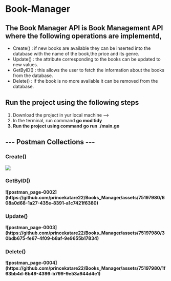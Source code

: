 <h1>Book-Manager</h1>

<h2>The Book Manager API is Book Management API where the following operations are implementd,</h2>
<ul>
<li> Create()  : if new books are available they can be inserted into the database with the name of the book,the price and its genre.</li>
<li> Update()  : the attribute corresponding to the  books can be updated to new values.</li>
<li> GetByID() : this allows the user to fetch the information about the books from the database.</li>
<li> Delete()  : if the book is no more available it can be removed from the database.</li>
</ul>

<h2>Run the project using the following steps</h2>
<ol>
<li> Download the project in yur local machine --></li>
<li> In the terminal, run command <b> go mod tidy <b></li>
<li> Run the project using command <b> go run ./main.go <b></li> 
</ol>

<h2>--- Postman Collections ---</h2>
<h3>Create()</h3>
<img src = "https://github.com/princekatare22/Books_Manager/assets/75197980/9c7bbcc8-2f50-40b3-ba44-2a0c95d37ee4">
<h3>GetByID()</h3>
![postman_page-0002](https://github.com/princekatare22/Books_Manager/assets/75197980/608a0d68-1a27-435e-8391-a1c7421f6380)
<h3>Update()</h3>
![postman_page-0003](https://github.com/princekatare22/Books_Manager/assets/75197980/30bdb675-fe67-4f09-b8af-9e9655b17834)
<h3>Delete()</h3>
![postman_page-0004](https://github.com/princekatare22/Books_Manager/assets/75197980/1f63bb4d-6b49-4396-b799-9e53a944d4e1)



